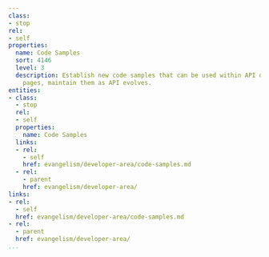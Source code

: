 ```yaml
---
class:
- stop
rel:
- self
properties:
  name: Code Samples
  sort: 4146
  level: 3
  description: Establish new code samples that can be used within API documentation
    pages, maintain them as API evolves.
entities:
- class:
  - stop
  rel:
  - self
  properties:
    name: Code Samples
  links:
  - rel:
    - self
    href: evangelism/developer-area/code-samples.md
  - rel:
    - parent
    href: evangelism/developer-area/
links:
- rel:
  - self
  href: evangelism/developer-area/code-samples.md
- rel:
  - parent
  href: evangelism/developer-area/
...
```

